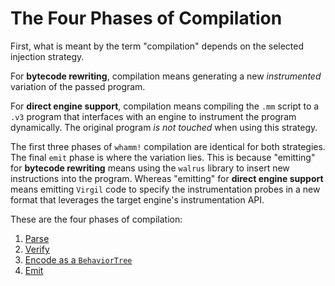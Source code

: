 # The Four Phases of Compilation #

First, what is meant by the term "compilation" depends on the selected injection strategy.

For **bytecode rewriting**, compilation means generating a new _instrumented_ variation of the passed program.

For **direct engine support**, compilation means compiling the `.mm` script to a `.v3` program that interfaces with an engine to instrument the program dynamically.
The original program _is not touched_ when using this strategy.

The first three phases of `whamm!` compilation are identical for both strategies.
The final `emit` phase is where the variation lies.
This is because "emitting" for **bytecode rewriting** means using the `walrus` library to insert new instructions into the program.
Whereas "emitting" for **direct engine support** means emitting `Virgil` code to specify the instrumentation probes in a new format that leverages the target engine's instrumentation API.

These are the four phases of compilation:
1. [Parse](parsing.md)
2. [Verify](verifying.md)
3. [Encode as a `BehaviorTree`](behavior_tree.md)
4. [Emit](emitting.md)
